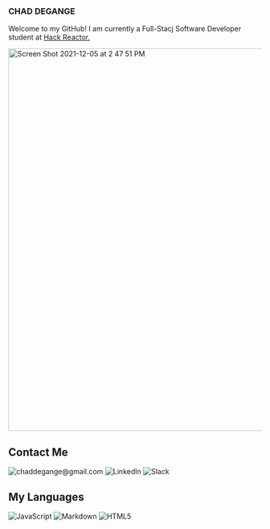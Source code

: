 ### CHAD DEGANGE
<p>Welcome to my GitHub! I am currently a Full-Stacj Software Developer student at <a href="https://hackreactor.com/">Hack Reactor.</a></p>

<img width="760" alt="Screen Shot 2021-12-05 at 2 47 51 PM" src="https://user-images.githubusercontent.com/41452531/144765422-979b3956-1ae4-4132-b226-38b90321f66d.png">

## Contact Me
![chaddegange@gmail.com](https://img.shields.io/badge/Gmail-D14836?style=for-the-badge&logo=gmail&logoColor=white)
![LinkedIn](https://img.shields.io/badge/linkedin-%230077B5.svg?style=for-the-badge&logo=linkedin&logoColor=white)
![Slack](https://img.shields.io/badge/Slack-4A154B?style=for-the-badge&logo=slack&logoColor=white)

## My Languages
![JavaScript](https://img.shields.io/badge/javascript-%23323330.svg?style=for-the-badge&logo=javascript&logoColor=%23F7DF1E)
![Markdown](https://img.shields.io/badge/markdown-%23000000.svg?style=for-the-badge&logo=markdown&logoColor=white)
![HTML5](https://img.shields.io/badge/html5-%23E34F26.svg?style=for-the-badge&logo=html5&logoColor=white)


<!--
**cdegange/cdegange** is a ✨ _special_ ✨ repository because its `README.md` (this file) appears on your GitHub profile.


